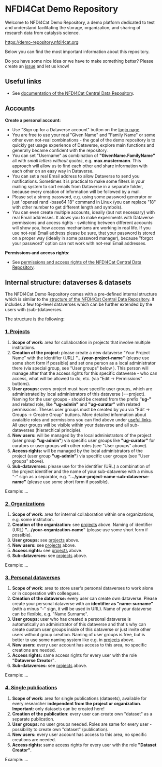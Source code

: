 # NFDI4Cat Demo Repository

Welcome to NFDI4Cat Demo Repository, a demo platform dedicated to test and understand facilitating the storage, organization, and sharing of research data from catalysis science.

https://demo-repository.nfdi4cat.org

Below you can find the most important information about this repository.

Do you have some nice idea or we have to make something better? Please create an [issue](https://github.com/nfdi4cat/repo4cat/issues) and let us know!

## Useful links

* See [documentation of the NFDI4Cat Central Data Repository](https://github.com/nfdi4cat/repo4cat/tree/main#useful-links).

## Accounts

**Create a personal account:**

* Use "Sign up for a Dataverse account" button on the [login page](https://demo-repository.nfdi4cat.org/loginpage.xhtml?redirectPage=dataverse.xhtml).
* You are free to use your real "Given Name" and "Family Name" or some other even not-real combinations - the goal of the demo repository is to quickly get usage experience of Dataverse, explore main functions and generally became confident with the repository.
* You can set "Username" as combination of **"GivenName.FamilyName"** all with *small letters without quotes*, e.g. **max.mustermann**. This approach will allow us to find each other and share information with each other on an easy way in Dataverse.
* You can set a real Email address to allow Dataverse to send you notifications. Sometimes it is practical to make some filters in your mailing system to sort emails from Dataverse in a separate folder, because every creation of information will be followed by a mail.
* Please set a strong password, e.g. using some password generator or just "openssl rand -base64 18" command in Linux (you can replace "18" with other number to get different length and symbols).
* You can even create multiple accounts, ideally (but not necessary) with real Email addresses. It alows you to make experiments with Dataverse permissions and access rights - switching between different accounts will show you, how access mechanisms are working in real life. If you use not-real Email address please be sure, that your password is stored on a proper way (ideally in some password manager), because "forgot your password" option can not work with not-real Email addresses.  

**Permissions and access rights:**

* See [permissions and access rights of the NFDI4Cat Central Data Repository](https://github.com/nfdi4cat/repo4cat/tree/main#accounts).

## Internal structure: dataverses & datasets

The NFDI4Cat Demo Repository comes with a pre-defined internal structure which is similar to the [structure of the NFDI4Cat Central Data Repository](https://github.com/nfdi4cat/repo4cat/tree/main#internal-structure-dataverses--datasets). It includes a few top-level dataverses which can be further extended by the users with (sub-)dataverses.

The structure is the following:

### [1\. Projects](https://demo-repository.nfdi4cat.org/dataverse/projects)

1. **Scope of work:** area for collaboration in projects that involve multiple institutions.
2. **Creation of the project:** please create a new dataverse "Your Project Name" with the identifier (URL) **".../your-project-name"** (please use some short form if possible) and set one person as a local administrator there (via special group, see "User groups" below ). This person will manage after that the access rights for this specific dataverse - who can access, what will be allowed to do, etc. (via "Edit -> Permissions" buttons).
3. **User groups:** every project must have specific user groups, which are administrated by local administrators of this dataverse (==project). Naming for the user groups - should be created from the prefix **"ug-"** and related role, like **"ug-admin"** and **"ug-curator"** with related permissions. Theses user groups must be created by you via "Edit -> Groups -> Creatre Group" buttons. More detailed information about avaialble roles and permissions you can find above under [useful links](#useful-links). All user groups will be visible within your dataverse and all sub-dataverses (hierarchical principle).
4. **New users:** will be managed by the local administrators of the project (user group **"ug-admin"**) via specific user groups like **"ug-curator"** for curators or user groups with other roles (see "User groups" above).
5. **Access rights:** will be managed by the local administrators of the project (user group **"ug-admin"**) via specific user groups (see "User groups" above).
6. **Sub-dataverses:** please use for the identifier (URL) a combination of the project identifier and the name of your sub-dataverse with a minus "-" sign as a separator, e.g. **".../your-project-name-sub-dataverse-name"** (please use some short form if possible). 

Example: ...

### [2\. Organizations](https://demo-repository.nfdi4cat.org/dataverse/organizations)

1. **Scope of work:** area for internal collaboration within one organizations, e.g. some institution.
2. **Creation of the organization:** see [projects](#1-projects) above. Naming of identifier (URL) **".../your-organization-name"** (please use some short form if possible).
3. **User groups:** see [projects](#1-projects) above.
4. **New users:** see [projects](#1-projects) above.
5. **Access rights:** see [projects](#1-projects) above.
6. **Sub-dataverses:** see [projects](#1-projects) above.

Example: ...

### [3\. Personal dataverses](https://demo-repository.nfdi4cat.org/dataverse/personal)

1. **Scope of work:** area to store user's personal dataverses to work alone or in cooperation with colleagues.
2. **Creation of the dataverse:** every user can create own dataverse. Please create your personal dataverse with an **identifier as "name-surname"** (with a minus "-" sign, it will be used in URL). Name of your dataverse can be flexible, e.g. "Name Surname".
3. **User groups:** user who has created a personal dataverse is automatically an administrator of this dataverse and that's why can create custom user groups inside of this dataverse or just invite other users without group creation. Naming of user groups is free, but is better to use some naming system like e.g. in [projects](#1-projects) above.
4. **New users:**  every user account has access to this area, no specific creations are needed.
5. **Access rights:** same access rights for every user with the role **"Dataverse Creator"**.
6. **Sub-dataverses:** see [projects](#1-projects) above.

Example: ...

### [4\. Single publications](https://demo-repository.nfdi4cat.org/dataverse/single-publications)

1. **Scope of work:** area for single publications (datasets), available for every researcher **independent from the project or organization**. **Important:** only datasets can be created here!
2. **Creation of the publication:** every user can create own "dataset" as a separate publication.
3. **User groups:** no user groups needed. Roles are same for every user - possibility to create own "dataset" (publication).
4. **New users:** every user account has access to this area, no specific creations are needed.
5. **Access rights:** same access rights for every user with the role **"Dataset Creator"**.

Example: ...


